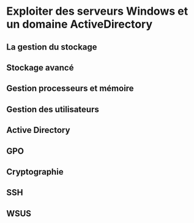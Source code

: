 # Exploiter des serveurs Windows et un domaine ActiveDirectory
## La gestion du stockage

## Stockage avancé

## Gestion processeurs et mémoire

## Gestion des utilisateurs

## Active Directory

## GPO

## Cryptographie

## SSH

## WSUS
